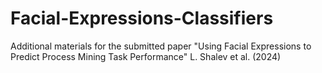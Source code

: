 # Facial-Expressions-Classifiers
Additional materials for the submitted paper "Using Facial Expressions to Predict Process Mining Task Performance" L. Shalev et al. (2024)
